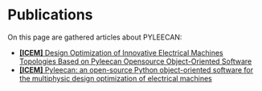 Publications
============

On this page are gathered articles about PYLEECAN:

* [**[ICEM]** Design Optimization of Innovative Electrical Machines Topologies Based on Pyleecan Opensource Object-Oriented Software](icem.2020.md)
* [**[ICEM]** Pyleecan: an open-source Python object-oriented software for the multiphysic design optimization of electrical machines](icem.2018.md)

